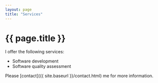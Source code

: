 ```yaml
---
layout: page
title: "Services"
---
```

# {{ page.title }}

I offer the following services:
- Software development
- Software quality assessment

Please [contact]({{ site.baseurl }}/contact.html) me for more information.
